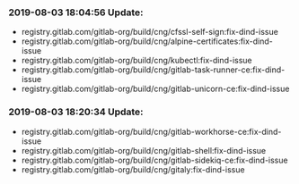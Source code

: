 ### 2019-08-03 18:04:56 Update:

- registry.gitlab.com/gitlab-org/build/cng/cfssl-self-sign:fix-dind-issue
- registry.gitlab.com/gitlab-org/build/cng/alpine-certificates:fix-dind-issue
- registry.gitlab.com/gitlab-org/build/cng/kubectl:fix-dind-issue
- registry.gitlab.com/gitlab-org/build/cng/gitlab-task-runner-ce:fix-dind-issue
- registry.gitlab.com/gitlab-org/build/cng/gitlab-unicorn-ce:fix-dind-issue
### 2019-08-03 18:20:34 Update:

- registry.gitlab.com/gitlab-org/build/cng/gitlab-workhorse-ce:fix-dind-issue
- registry.gitlab.com/gitlab-org/build/cng/gitlab-shell:fix-dind-issue
- registry.gitlab.com/gitlab-org/build/cng/gitlab-sidekiq-ce:fix-dind-issue
- registry.gitlab.com/gitlab-org/build/cng/gitaly:fix-dind-issue
